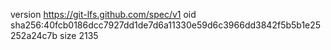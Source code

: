 version https://git-lfs.github.com/spec/v1
oid sha256:40fcb0186dcc7927dd1de7d6a11330e59d6c3966dd3842f5b5b1e25252a24c7b
size 2135
